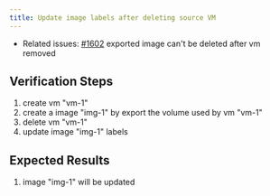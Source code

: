 ```yaml
---
title: Update image labels after deleting source VM
---
```


* Related issues: [#1602](https://github.com/harvester/harvester/issues/1602) exported image can't be deleted after vm removed

## Verification Steps
1. create vm "vm-1"
1. create a image "img-1" by export the volume used by vm "vm-1"
1. delete vm "vm-1"
1. update image "img-1" labels

## Expected Results
1. image "img-1" will be updated